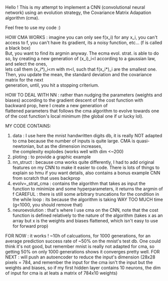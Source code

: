 Hello ! This is my attempt to implement a CNN (convolutional neural network) using an evolution strategy, the Covariance Matrix Adapation algorithm (cma).  
  
Feel free to use my code :)  
  
HOW CMA WORKS : imagine you can only see f(x_i) for any x_i, you can't access to f, you can't have its gradient, its a noisy function, etc... (f is called a black box)  
But, you want to find its argmin anyway. The ecma evol. strat. is able to do so, by creating a new generation of (x_i)_i<l according to a gaussian law, and select the ones,  
lets call them (x_i*)_i<m with m<l, such that f(x_i*)_i are the smallest one. Then, you update the mean, the standard deviation and the covariance matrix for the next  
generation, until, you hit a stopping criterium.  
  
HOW TO DEAL WITH NN : rather than nudging the parameters (weights and biases) according to the gradient descent of the cost function with backward prop, here I create a new generation of   
flattened parameters that follows the cma algorithm to evolve towards one of the cost function's local minimum (the global one if ur lucky lol). 
  
MY CODE CONTAINS:  
 1) data : I use here the mnist handwritten digits db, it is really NOT adapted to cma because the number of inputs is quite large. CMA is quasi-newtonian, but as the dimension increases,  
 the complexity explodes (works well with dim <~200)  
 2) ploting : to provide a graphic example
 3) nn_struct : because cma works quite differently, I had to add original features on my CNN to make it easier to code. There is lots of things to explain so hmu if you want details,
    also contains a bonus example CNN from scratch that uses backprop
 5) evolv=_strat_cma : contains the algorithm that takes as input the function to minimize and some hyperparameters, it returns the argmin of f
    CAREFUL : there is still some arbitrary truncations for the condition in the while loop : its because the algorithm is taking WAY TOO MUCH time (g<1000, you should remove that)
 6) neuroevolution : that's where I use cma on the CNN, note that the cost function is defined relatively to the nature of the algorithm (takes x as an array but x is the weights
    and biases flattened, which isn't easy to use for forward prop)

FOR NOW : it works ! ~10h of calcuations, for 1000 generations, for an average prediction success rate of ~50% on the mnist's test db. One could think it's not good, but remember mnist is 
really not adapted for cma, so getting 50% on only 1000 generations shows it converges pretty well.
FOR NEXT : will push an autoencoder to reduce the input's dimension (28x28 pixels = 784, and remember the input for the cma isn't the input but the weights and biases, so if my first hidden 
layer contains 10 neurons, the dim of input for cma is at leats a matrix of 784x10 weights)
